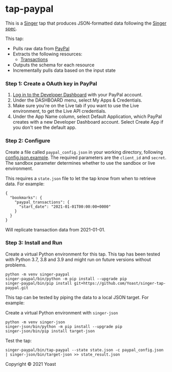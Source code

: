 # tap-paypal

This is a [Singer](https://singer.io) tap that produces JSON-formatted data
following the [Singer
spec](https://github.com/singer-io/getting-started/blob/master/SPEC.md).

This tap:

- Pulls raw data from [PayPal](https://developer.paypal.com/docs/api/overview/)
- Extracts the following resources:
  - [Transactions](https://developer.paypal.com/docs/api/transaction-search/v1)
- Outputs the schema for each resource
- Incrementally pulls data based on the input state

### Step 1: Create a OAuth key in PayPal

1. [Log in to the Developer Dashboard](https://www.paypal.com/signin?returnUri=https%3A%2F%2Fdeveloper.paypal.com%2Fdeveloper%2Fapplications) with your PayPal account.
2. Under the DASHBOARD menu, select My Apps & Credentials.
3. Make sure you're on the Live tab if you want to use the Live environment, to get the Live API credentials.
4. Under the App Name column, select Default Application, which PayPal creates with a new Developer Dashboard account. Select Create App if you don't see the default app.

### Step 2: Configure

Create a file called `paypal_config.json` in your working directory, following [config.json.example](config.json.example). The required parameters are the `client_id` and `secret`. The sandbox parameter determines whether to use the sandbox or live environment.

This requires a `state.json` file to let the tap know from when to retrieve data. For example:
```
{
  "bookmarks": {
    "paypal_transactions": {
      "start_date": "2021-01-01T00:00:00+0000"
    }
  }
}
```
Will replicate transaction data from 2021-01-01.

### Step 3: Install and Run

Create a virtual Python environment for this tap. This tap has been tested with Python 3.7, 3.8 and 3.9 and might run on future versions without problems.
```
python -m venv singer-paypal
singer-paypal/bin/python -m pip install --upgrade pip
singer-paypal/bin/pip install git+https://github.com/Yoast/singer-tap-paypal.git
```

This tap can be tested by piping the data to a local JSON target. For example:

Create a virtual Python environment with `singer-json`
```
python -m venv singer-json
singer-json/bin/python -m pip install --upgrade pip
singer-json/bin/pip install target-json
```

Test the tap:

```
singer-paypal/bin/tap-paypal --state state.json -c paypal_config.json | singer-json/bin/target-json >> state_result.json
```

Copyright &copy; 2021 Yoast